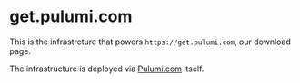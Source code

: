 # get.pulumi.com

This is the infrastrcture that powers `https://get.pulumi.com`, our download
page.

The infrastructure is deployed via
[Pulumi.com](https://pulumi.com/pulumi/get-pulumi-com-production) itself.
